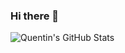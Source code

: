 ### Hi there 👋

![Quentin's GitHub Stats](https://github-readme-stats.vercel.app/api/top-langs/?username=YourGitHubUsername&layout=compact)
